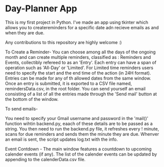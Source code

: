 # Day-Planner App

This is my first project in Python. I've made an app using tkinter which allows you to createreminders for a specific date adn recieve emails as and when they are due. 

Any contributions to this repository are highly welcome :)

To Create a Reminder-
You can choose among all the days of the ongoing month and can create multiple reminders, classified as : Reminders and Events, collectibly refereed to as an 'Entry'. Each entry can have a span of operation such as 'All-Day' or 'Limited'. For Limited time reminders users need to specify the start and the end time of the action (in 24H format). Entries can be made for any of th allowed dates from the same window. Once an entry is submitted, it is exported to a CSV file named, remindersData.csv, in the root folder. You can send yourself an email consisting of a list of all the entries made through the 'Send mail' button at the bottom of the window.

To send emails- 

You need to specify your Gmail username and password in the 'mail()' function wihtin backend.py, eaach of these details are to be passed as a string. You then need to run the backend.py file, it refreshes every ! minute, scans for due reminders and sends them the minute they are due. Whenver an email is sent, the script updates log.txt with the info.

Event Contdown -
The main window features a countdown to upcoming calender events (if any). The list of the calender events can be updated by appending to the calenderData.csv file.

